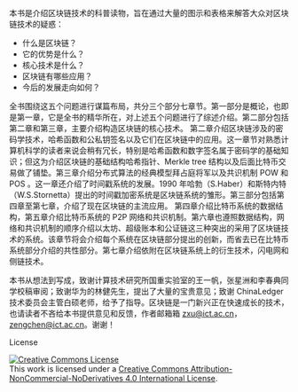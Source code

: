 本书是介绍区块链技术的科普读物，旨在通过大量的图示和表格来解答大众对区块链技术的疑惑：

* 什么是区块链？
* 它的优势是什么？
* 核心技术是什么？
* 区块链有哪些应用？
* 今后的发展走向如何？

全书围绕这五个问题进行谋篇布局，共分三个部分七章节。第一部分是概论，也即是第一章，它是全书的精华所在，对上述五个问题进行了综述介绍。第二部分包括第二章和第三章，主要介绍构造区块链的核心技术。 第二章介绍区块链涉及的密码学技术，哈希函数和公私钥签名以及它们在区块链中的应用。这一章节对熟悉计算机科学的读者来说会稍有冗长，特别是哈希函数和数字签名属于密码学的基础知识；但这为介绍区块链的基础结构哈希指针、Merkle tree 结构以及后面比特币交易做了铺垫。第三章介绍分布式算法的经典模型拜占庭将军以及共识机制 POW 和 POS 。这一章还介绍了时间戳系统的发展。1990 年哈勃（S.Haber）和斯特内特 （W.S.Stornetta）提出的时间戳加密系统是区块链系统的雏形。第三部分包括第四章至第七章，介绍了现在区块链的主流应用。 第四章介绍比特币系统的数据结构，第五章介绍比特币系统的 P2P 网络和共识机制。第六章也遵照数据结构，网络和共识机制的顺序介绍以太坊、超级账本和公证链这三种突出的采用了区块链技术的系统。该章节将会介绍每个系统在区块链部分提出的创新，而省去已在比特币系统部分介绍的共性部分。第七章介绍依附在区块链系统上的衍生技术，闪电网和侧链技术。

本书从想法到写成，致谢计算技术研究所国重实验室的王一帆，张星洲和李春典同学校稿审阅；致谢华为的林健先生，提出了大量的宝贵意见；致谢 ChinaLedger 技术委员会主管白硕老师，给予了指导。区块链是一门新兴正在快速成长的技术，也请读者不吝给本书提供意见和反馈，作者邮箱箱 zxu@ict.ac.cn，zengchen@ict.ac.cn。谢谢！

License

<a rel="license" href="http://creativecommons.org/licenses/by-nc-nd/4.0/"><img alt="Creative Commons License" style="border-width:0" src="https://i.creativecommons.org/l/by-nc-nd/4.0/88x31.png" /></a><br />This work is licensed under a <a rel="license" href="http://creativecommons.org/licenses/by-nc-nd/4.0/">Creative Commons Attribution-NonCommercial-NoDerivatives 4.0 International License</a>.

